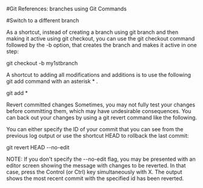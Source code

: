 #Git References: branches using Git Commands

#Switch to a different branch

As a shortcut, instead of creating a branch using git branch and then making it active using git checkout, you can use the git checkout command followed by the -b option, that creates the branch and makes it active in one step:

git checkout -b my1stbranch


A shortcut to adding all modifications and additions is to use the following git add command with an asterisk * .

git add *


Revert committed changes
Sometimes, you may not fully test your changes before committing them, which may have undesirable consequences. You can back out your changes by using a git revert command like the following.

You can either specify the ID of your commit that you can see from the previous log output or use the shortcut HEAD to rollback the last commit:

git revert HEAD --no-edit

NOTE: If you don't specify the --no-edit flag, you may be presented with an editor screen showing the message with changes to be reverted. In that case, press the Control (or Ctrl) key simultaneously with X.
The output shows the most recent commit with the specified id has been reverted.
